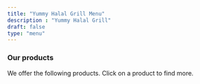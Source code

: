 ```yaml
---
title: "Yummy Halal Grill Menu"
description : "Yummy Halal Grill" 
draft: false
type: "menu"
---
```


### Our products

We offer the following products. Click on a product to find more.